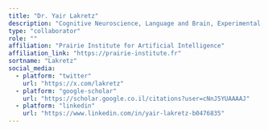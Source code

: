 ```yaml
---
title: "Dr. Yair Lakretz"
description: "Cognitive Neuroscience, Language and Brain, Experimental Psychology"
type: "collaborator"
role: ""
affiliation: "Prairie Institute for Artificial Intelligence"
affiliation_link: "https://prairie-institute.fr"
sortname: "Lakretz"
social_media:
  - platform: "twitter"
    url: "https://x.com/lakretz"
  - platform: "google-scholar"
    url: "https://scholar.google.co.il/citations?user=cNnJ5YUAAAAJ"
  - platform: "linkedin"
    url: "https://www.linkedin.com/in/yair-lakretz-b0476835"
---
```

